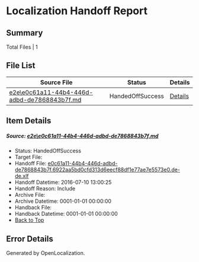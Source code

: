 # <a name='report-top'></a> Localization Handoff Report

## Summary
 Total Files | 1

## File List
 Source File | Status | Details 
 ----------- | ------ | ------- 
 [e2e\e0c61a11-44b4-446d-adbd-de7868843b7f.md](https://github.com/OpenLocalizationTestOrg/oltest/blob/800c4161d6931e376e029f55c5550c1e491bac7b/e2e/e0c61a11-44b4-446d-adbd-de7868843b7f.md) | HandedOffSuccess | [Details](#6277a97d43b743f0a56c4ba56d4a9115579e47151)

## Item Details
##### <a name='6277a97d43b743f0a56c4ba56d4a9115579e47151'></a> Source: [e2e\e0c61a11-44b4-446d-adbd-de7868843b7f.md](https://github.com/OpenLocalizationTestOrg/oltest/blob/800c4161d6931e376e029f55c5550c1e491bac7b/e2e/e0c61a11-44b4-446d-adbd-de7868843b7f.md)
* Status: HandedOffSuccess
* Target File: 
* Handoff File: [e0c61a11-44b4-446d-adbd-de7868843b7f.6922aa5bd0cfd313d6eecf88df1e77ae7e5573e0.de-de.xlf](https://github.com/OpenLocalizationTestOrg/olhandoff-e2e/blob/6e60580d57747d2158c55c311be3f927a04fbcfd/ol-handoff/OpenLocalizationTestOrg/oltest-dede-fly/ci/ht/e0c61a11-44b4-446d-adbd-de7868843b7f.6922aa5bd0cfd313d6eecf88df1e77ae7e5573e0.de-de.xlf)
* Handoff Datetime: 2016-07-10 13:00:25
* Handoff Reason: Include
* Archive File: 
* Archive Datetime: 0001-01-01 00:00:00
* Handback File: 
* Handback Datetime: 0001-01-01 00:00:00
* [Back to Top](#report-top)


## Error Details

Generated by OpenLocalization.
